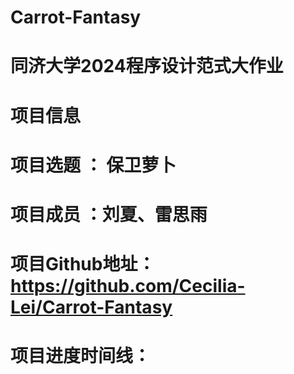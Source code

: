 # Carrot-Fantasy
# 同济大学2024程序设计范式大作业

# 项目信息
# 项目选题 ： 保卫萝⼘
# 项目成员 ：刘夏、雷思雨
# 项目Github地址： https://github.com/Cecilia-Lei/Carrot-Fantasy
# 项目进度时间线：

